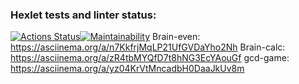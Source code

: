 ### Hexlet tests and linter status:
[![Actions Status](https://github.com/yokithaiu/frontend-project-44/actions/workflows/hexlet-check.yml/badge.svg)](https://github.com/yokithaiu/frontend-project-44/actions)[![Maintainability](https://api.codeclimate.com/v1/badges/4a8576f9d0eb9399298f/maintainability)](https://codeclimate.com/github/yokithaiu/frontend-project-44/maintainability)
Brain-even: https://asciinema.org/a/n7KkfrjMqLP21UfGVDaYho2Nh
Brain-calc: https://asciinema.org/a/zR4tbMYQfD7t8hNG3EcYAouGf
gcd-game: https://asciinema.org/a/yz04KrVtMncadbH0DaaJkUv8m
